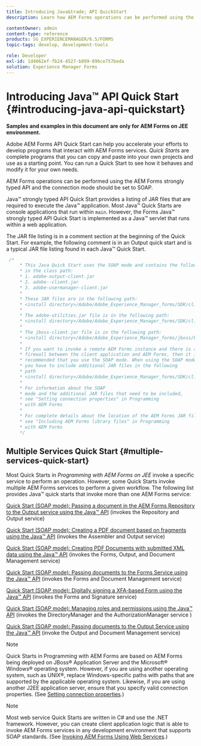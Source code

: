 ```yaml
---
title: Introducing Java&trade; API QuickStart
description: Learn how AEM Forms operations can be performed using the AEM Forms Java&trade; strongly typed API enabled with SOAP connection.

contentOwner: admin
content-type: reference
products: SG_EXPERIENCEMANAGER/6.5/FORMS
topic-tags: develop, development-tools

role: Developer
exl-id: 1d4062ef-fb24-4527-b899-896ce757beda
solution: Experience Manager Forms
---
```

# Introducing Java&trade; API Quick Start {#introducing-java-api-quickstart} 

**Samples and examples in this document are only for AEM Forms on JEE environment.**

Adobe AEM Forms API Quick Start can help you accelerate your efforts to develop programs that interact with AEM Forms services. *Quick Start*s are complete programs that you can copy and paste into your own projects and use as a starting point. You can run a Quick Start to see how it behaves and modify it for your own needs.

AEM Forms operations can be performed using the AEM Forms strongly typed API and the connection mode should be set to SOAP.

Java&trade; strongly typed API Quick Start provides a listing of JAR files that are required to execute the Java&trade; application. Most Java&trade; Quick Starts are console applications that run within `main`. However, the Forms Java&trade; strongly typed API Quick Start is implemented as a Java&trade; servlet that runs within a web application.

The JAR file listing is in a comment section at the beginning of the Quick Start. For example, the following comment is in an Output quick start and is a typical JAR file listing found in each Java&trade; Quick Start.

```java
 /*
     * This Java Quick Start uses the SOAP mode and contains the following JAR files
     * in the class path:
     * 1. adobe-output-client.jar
     * 2. adobe--client.jar
     * 3. adobe-usermanager-client.jar
     *
     * These JAR files are in the following path:
     * <install directory>/Adobe/Adobe_Experience_Manager_forms/SDK/client-libs/common
     *
     * The adobe-utilities.jar file is in the following path:
     * <install directory>/Adobe/Adobe_Experience_Manager_forms/SDK/client-libs/jboss
     *
     * The jboss-client.jar file is in the following path:
     * <install directory>/Adobe/Adobe_Experience_Manager_forms/jboss/bin/client
     *
     * If you want to invoke a remote AEM Forms instance and there is a
     * firewall between the client application and AEM Forms, then it is
     * recommended that you use the SOAP mode. When using the SOAP mode,
     * you have to include additional JAR files in the following
     * path
     * <install directory>/Adobe/Adobe_Experience_Manager_forms/SDK/client-libs/thirdparty
     *
     * For information about the SOAP
     * mode and the additional JAR files that need to be included,
     * see "Setting connection properties" in Programming
     * with AEM Forms
     *
     * For complete details about the location of the AEM Forms JAR files,
     * see "Including AEM Forms library files" in Programming
     * with AEM Forms
     */
```

## Multiple Services Quick Start {#multiple-services-quick-start}

Most Quick Starts in *Programming with AEM Forms on JEE* invoke a specific service to perform an operation. However, some Quick Starts invoke multiple AEM Forms services to perform a given workflow. The following list provides Java&trade; quick starts that invoke more than one AEM Forms service:

[Quick Start (SOAP mode): Passing a document in the AEM Forms Repository to the Output service using the Java&trade; API](/help/forms/developing/output-service-java-api-quick.md#quick-start-soap-mode-passing-a-document-located-in-the-repository-to-the-output-service-using-the-java-api) (invokes the Repository and Output service)

[Quick Start (SOAP mode): Creating a PDF document based on fragments using the Java&trade; API](/help/forms/developing/output-service-java-api-quick.md#quick-start-soap-mode-creating-a-pdf-document-based-on-fragments-using-the-java-api) (invokes the Assembler and Output service)

[Quick Start (SOAP mode): Creating PDF Documents with submitted XML data using the Java&trade; API](/help/forms/developing/forms-service-api-quick-starts.md#quick-start-soap-mode-creating-pdf-documents-with-submitted-xml-data-using-the-java-api) (invokes the Forms, Output, and Document Management service)

[Quick Start (SOAP mode): Passing documents to the Forms Service using the Java&trade; API](/help/forms/developing/forms-service-api-quick-starts.md#quick-start-soap-mode-passing-documents-to-the-forms-service-using-the-java-api) (invokes the Forms and Document Management service)

[Quick Start (SOAP mode): Digitally signing a XFA-based Form using the Java&trade; API](/help/forms/developing/signature-service-java-api-quick.md#quick-start-soap-mode-digitally-signing-a-xfa-based-form-using-the-java-api) (invokes the Forms and Signature service)

[Quick Start (SOAP mode): Managing roles and permissions using the Java&trade; API](/help/forms/developing/user-manager-java-api-quick.md#quick-start-soap-mode-managing-roles-and-permissions-using-the-java-api) (invokes the DirectoryManager and the AuthorizationManager service )

[Quick Start (SOAP mode): Passing documents to the Output Service using the Java&trade; API](/help/forms/developing/output-service-java-api-quick.md#quick-start-soap-mode-passing-documents-to-the-output-service-using-the-java-api) (invoke the Output and Document Management service)

>[!NOTE]
>
>Quick Starts in Programming with AEM Forms are based on AEM Forms being deployed on JBoss&reg; Application Server and the Microsoft&reg; Windows&reg; operating system. However, if you are using another operating system, such as UNIX&reg;, replace Windows-specific paths with paths that are supported by the applicable operating system. Likewise, if you are using another J2EE application server, ensure that you specify valid connection properties. (See [Setting connection properties](/help/forms/developing/invoking-aem-forms-using-java.md#setting-connection-properties).)

>[!NOTE]
>
>Most web service Quick Starts are written in C# and use the .NET framework. However, you can create client application logic that is able to invoke AEM Forms services in any development environment that supports SOAP standards. (See [Invoking AEM Forms Using Web Services](/help/forms/developing/invoking-aem-forms-using-web.md#invoking-aem-forms-using-web-services).)
